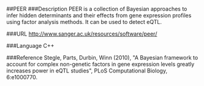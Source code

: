 ##PEER
###Description
PEER is a collection of Bayesian approaches to infer hidden determinants and their effects from gene expression profiles using factor analysis methods. It can be used to detect eQTL.

###URL
http://www.sanger.ac.uk/resources/software/peer/

###Language
C++

###Reference
Stegle, Parts, Durbin, Winn (2010), "A Bayesian framework to account for complex non-genetic factors in gene expression levels greatly increases power in eQTL studies", PLoS Computational Biology, 6:e1000770.



